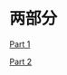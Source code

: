 # 两部分
<html>
<body>

<p><a href="#P1">Part 1</a></p>
<p><a href="#P2">Part 2</a></p>

<!--
<h2 id="P1">Part1<br>小故事们（游学特别栏目）</h2>
<p>
  ＜pre＞
1. 两个人大巴车上坐前后座
2. 游学时，晚上王某和L一起玩手机游戏，到2130时，L突然说先不玩了，王某看见是Z在给他发消息（大概是两个人约好了）
3. 游学晚会，Z是主持人，L在看手机时，王某看见Z给他发了“我台上好看吗”，L回复了一句“好看”
4. 我给L发Z的照片，L偷笑
5.
</p>

<h2 id="P2">Part2</h2>
<p>This chapter explains ba bla bla</p>
-->
